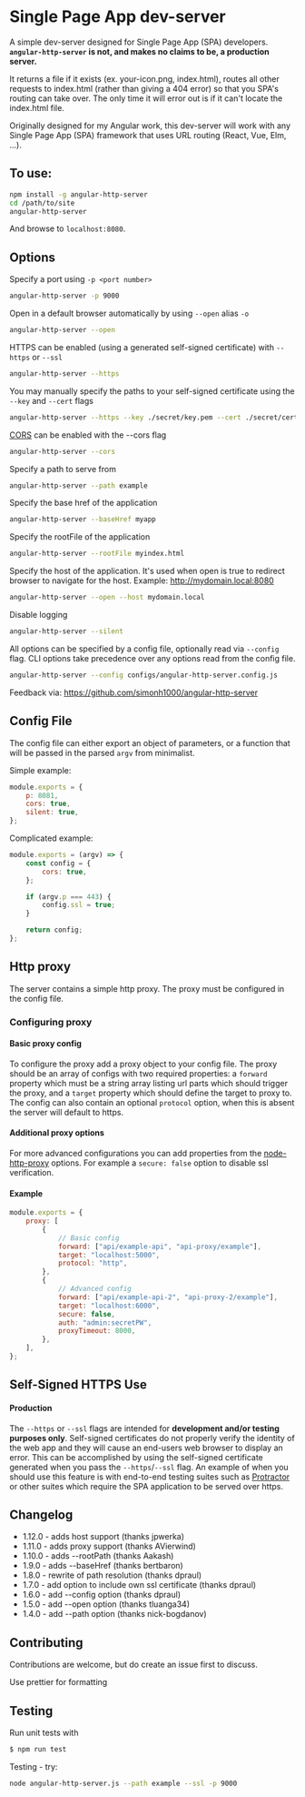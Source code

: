 # Single Page App dev-server

A simple dev-server designed for Single Page App (SPA) developers. **`angular-http-server` is not, and makes no claims to be, a production server.**

It returns a file if it exists (ex. your-icon.png, index.html), routes all other requests to index.html (rather than giving a 404 error) so that you SPA's routing can take over. The only time it will error out is if it can't locate the index.html file.

Originally designed for my Angular work, this dev-server will work with any Single Page App (SPA) framework that uses URL routing (React, Vue, Elm, ...).

## To use:

```sh
npm install -g angular-http-server
cd /path/to/site
angular-http-server
```

And browse to `localhost:8080`.

## Options

Specify a port using `-p <port number>`

```sh
angular-http-server -p 9000
```

Open in a default browser automatically by using `--open` alias `-o`

```sh
angular-http-server --open
```

HTTPS can be enabled (using a generated self-signed certificate) with `--https` or `--ssl`

```sh
angular-http-server --https
```

You may manually specify the paths to your self-signed certificate using the `--key` and `--cert` flags

```sh
angular-http-server --https --key ./secret/key.pem --cert ./secret/cert.pem
```

[CORS](https://developer.mozilla.org/en-US/docs/Web/HTTP/Access_control_CORS) can be enabled with the --cors flag

```sh
angular-http-server --cors
```

Specify a path to serve from

```sh
angular-http-server --path example
```

Specify the base href of the application

```sh
angular-http-server --baseHref myapp
```

Specify the rootFile of the application

```sh
angular-http-server --rootFile myindex.html
```

Specify the host of the application. It's used when open is true to redirect browser to navigate for the host. Example: http://mydomain.local:8080

```sh
angular-http-server --open --host mydomain.local
```

Disable logging

```sh
angular-http-server --silent
```

All options can be specified by a config file, optionally read via `--config` flag.
CLI options take precedence over any options read from the config file.

```sh
angular-http-server --config configs/angular-http-server.config.js
```

Feedback via: https://github.com/simonh1000/angular-http-server

## Config File

The config file can either export an object of parameters, or a function that will be passed in the parsed `argv` from minimalist.

Simple example:

```js
module.exports = {
    p: 8081,
    cors: true,
    silent: true,
};
```

Complicated example:

```js
module.exports = (argv) => {
    const config = {
        cors: true,
    };

    if (argv.p === 443) {
        config.ssl = true;
    }

    return config;
};
```

## Http proxy

The server contains a simple http proxy.
The proxy must be configured in the config file.

### Configuring proxy

#### Basic proxy config
To configure the proxy add a proxy object to your config file.
The proxy should be an array of configs with two required properties: a `forward` property which must be a string array listing url parts which should trigger the proxy, and a `target` property which should define the target to proxy to.
The config can also contain an optional `protocol` option, when this is absent the server will default to https.

#### Additional proxy options

For more advanced configurations you can add properties from the [node-http-proxy](https://github.com/http-party/node-http-proxy#options) options. For example a `secure: false` option to disable ssl verification.

#### Example

```js
module.exports = {
    proxy: [
        {
            // Basic config
            forward: ["api/example-api", "api-proxy/example"],
            target: "localhost:5000",
            protocol: "http",
        },
        {
            // Advanced config
            forward: ["api/example-api-2", "api-proxy-2/example"],
            target: "localhost:6000",
            secure: false,
            auth: "admin:secretPW",
            proxyTimeout: 8000,
        },
    ],
};
```

## Self-Signed HTTPS Use

#### Production

The `--https` or `--ssl` flags are intended for **development and/or testing purposes only**. Self-signed certificates do not properly verify the identity of the web app and they will cause an end-users web browser to display an error. This can be accomplished by using the self-signed certificate generated when you pass the `--https`/`--ssl` flag. An example of when you should use this feature is with end-to-end testing suites such as [Protractor](http://www.protractortest.org/) or other suites which require the SPA application to be served over https.

## Changelog

-   1.12.0 - adds host support (thanks jpwerka)
-   1.11.0 - adds proxy support (thanks AVierwind)
-   1.10.0 - adds --rootPath (thanks Aakash)
-   1.9.0 - adds --baseHref (thanks bertbaron)
-   1.8.0 - rewrite of path resolution (thanks dpraul)
-   1.7.0 - add option to include own ssl certificate (thanks dpraul)
-   1.6.0 - add --config option (thanks dpraul)
-   1.5.0 - add --open option (thanks tluanga34)
-   1.4.0 - add --path option (thanks nick-bogdanov)

## Contributing

Contributions are welcome, but do create an issue first to discuss.

Use prettier for formatting

## Testing

Run unit tests with

```sh
$ npm run test
```

Testing - try:

```sh
node angular-http-server.js --path example --ssl -p 9000
```
